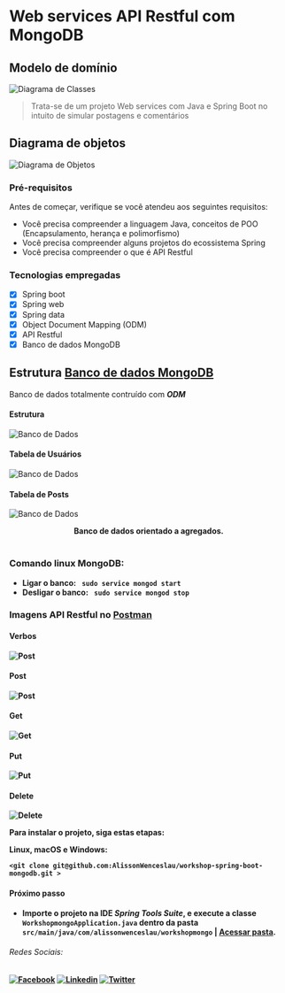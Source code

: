 # Web services API Restful com MongoDB

## Modelo de domínio
![Diagrama de Classes](assets/img/class_diagram.png)

> Trata-se de um projeto Web services com Java e Spring Boot no intuito de simular postagens e comentários

## Diagrama de objetos
![Diagrama de Objetos](assets/img/object_diagram.png)

### Pré-requisitos

Antes de começar, verifique se você atendeu aos seguintes requisitos:

* Você precisa compreender a linguagem Java, conceitos de POO (Encapsulamento, herança e polimorfismo)
* Você precisa compreender alguns projetos do ecossistema Spring
* Você precisa compreender o que é API Restful

### Tecnologias empregadas
- [x] Spring boot
- [x] Spring web
- [x] Spring data
- [x] Object Document Mapping (ODM)
- [x] API Restful
- [x] Banco de dados MongoDB

## Estrutura [Banco de dados MongoDB](https://www.mongodb.com/pt-br/what-is-mongodb)

Banco de dados totalmente contruído com **_ODM_**
#### Estrutura
![Banco de Dados](assets/img/bd_struct.png)
#### Tabela de Usuários
![Banco de Dados](assets/img/user_table.png)
#### Tabela de Posts
![Banco de Dados](assets/img/post_table.png)

<center> 
    <b>Banco de dados orientado a agregados.<br>
</center>
<br>

### Comando linux  MongoDB:
- Ligar o banco: `` sudo service mongod start``
- Desligar o banco: `` sudo service mongod stop``

### Imagens API Restful no [Postman](https://en.wikipedia.org/wiki/Postman_(software))

#### Verbos
![Post](assets/img/api_verbs.png)

#### Post
![Post](assets/img/api_post.png)

#### Get
![Get](assets/img/api_get.png)

#### Put
![Put](assets/img/api_put.png)

#### Delete
![Delete](assets/img/api_delete.png)

Para instalar o projeto, siga estas etapas:

Linux, macOS e Windows:
```
<git clone git@github.com:AlissonWenceslau/workshop-spring-boot-mongodb.git >
```
#### Próximo passo
* Importe o projeto na IDE _**Spring Tools Suite**_, e execute a classe 
``
WorkshopmongoApplication.java
`` dentro da pasta `src/main/java/com/alissonwenceslau/workshopmongo` | [Acessar pasta](src/main/java/com/alissonwenceslau/workshopmongo).

###### Redes Sociais:
[![Facebook](https://img.shields.io/badge/-Facebook-000000?style=flat-square&logo=facebook&logoColor=white&link=https://www.facebook.com/AlissonWenceslau/)](https://www.facebook.com/AlissonWenceslau/)
[![Linkedin](https://img.shields.io/badge/-LinkedIn-000000?style=flat-square&logo=Linkedin&logoColor=white&link=https://www.linkedin.com/in/alisson-wenceslau-b78b4aa3/)](https://www.linkedin.com/in/alisson-wenceslau-b78b4aa3/Twitter)
[![Twitter](https://img.shields.io/badge/-Twitter-000000?style=flat-square&logo=twitter&logoColor=white&link=https://twitter.com/AlissonWences)](https://twitter.com/AlissonWences)
